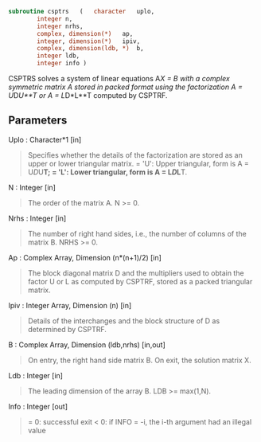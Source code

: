 ```fortran
subroutine csptrs	(	character	uplo,
		integer	n,
		integer	nrhs,
		complex, dimension(*)	ap,
		integer, dimension(*)	ipiv,
		complex, dimension(ldb, *)	b,
		integer	ldb,
		integer	info )
```

 CSPTRS solves a system of linear equations A*X = B with a complex
 symmetric matrix A stored in packed format using the factorization
 A = U*D*U**T or A = L*D*L**T computed by CSPTRF.

## Parameters
Uplo : Character*1 [in]
> Specifies whether the details of the factorization are stored
> as an upper or lower triangular matrix.
> = 'U':  Upper triangular, form is A = U*D*U**T;
> = 'L':  Lower triangular, form is A = L*D*L**T.

N : Integer [in]
> The order of the matrix A.  N >= 0.

Nrhs : Integer [in]
> The number of right hand sides, i.e., the number of columns
> of the matrix B.  NRHS >= 0.

Ap : Complex Array, Dimension (n*(n+1)/2) [in]
> The block diagonal matrix D and the multipliers used to
> obtain the factor U or L as computed by CSPTRF, stored as a
> packed triangular matrix.

Ipiv : Integer Array, Dimension (n) [in]
> Details of the interchanges and the block structure of D
> as determined by CSPTRF.

B : Complex Array, Dimension (ldb,nrhs) [in,out]
> On entry, the right hand side matrix B.
> On exit, the solution matrix X.

Ldb : Integer [in]
> The leading dimension of the array B.  LDB >= max(1,N).

Info : Integer [out]
> = 0:  successful exit
> < 0: if INFO = -i, the i-th argument had an illegal value

